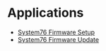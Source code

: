 # Applications
- [System76 Firmware Setup](https://github.com/system76/firmware-setup.git)
- [System76 Firmware Update](https://github.com/system76/firmware-update.git)

